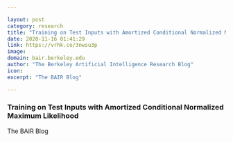 ```yaml
---

layout: post
category: research
title: "Training on Test Inputs with Amortized Conditional Normalized Maximum Likelihood"
date: 2020-11-16 01:41:29
link: https://vrhk.co/3nwsu3p
image: 
domain: bair.berkeley.edu
author: "The Berkeley Artificial Intelligence Research Blog"
icon: 
excerpt: "The BAIR Blog"

---
```


### Training on Test Inputs with Amortized Conditional Normalized Maximum Likelihood

The BAIR Blog